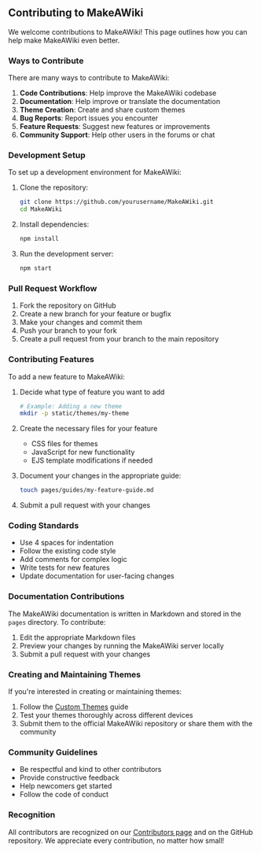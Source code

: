 ## Contributing to MakeAWiki

We welcome contributions to MakeAWiki! This page outlines how you can help make MakeAWiki even better.

### Ways to Contribute

There are many ways to contribute to MakeAWiki:

1. **Code Contributions**: Help improve the MakeAWiki codebase
2. **Documentation**: Help improve or translate the documentation
3. **Theme Creation**: Create and share custom themes
4. **Bug Reports**: Report issues you encounter
5. **Feature Requests**: Suggest new features or improvements
6. **Community Support**: Help other users in the forums or chat

### Development Setup

To set up a development environment for MakeAWiki:

1. Clone the repository:
   ```bash
   git clone https://github.com/yourusername/MakeAWiki.git
   cd MakeAWiki
   ```

2. Install dependencies:
   ```bash
   npm install
   ```

3. Run the development server:
   ```bash
   npm start
   ```

### Pull Request Workflow

1. Fork the repository on GitHub
2. Create a new branch for your feature or bugfix
3. Make your changes and commit them
4. Push your branch to your fork
5. Create a pull request from your branch to the main repository

### Contributing Features

To add a new feature to MakeAWiki:

1. Decide what type of feature you want to add
   ```bash
   # Example: Adding a new theme
   mkdir -p static/themes/my-theme
   ```

2. Create the necessary files for your feature
   - CSS files for themes
   - JavaScript for new functionality
   - EJS template modifications if needed

3. Document your changes in the appropriate guide:
   ```bash
   touch pages/guides/my-feature-guide.md
   ```

6. Submit a pull request with your changes

### Coding Standards

- Use 4 spaces for indentation
- Follow the existing code style
- Add comments for complex logic
- Write tests for new features
- Update documentation for user-facing changes

### Documentation Contributions

The MakeAWiki documentation is written in Markdown and stored in the `pages` directory. To contribute:

1. Edit the appropriate Markdown files
2. Preview your changes by running the MakeAWiki server locally
3. Submit a pull request with your changes

### Creating and Maintaining Themes

If you're interested in creating or maintaining themes:

1. Follow the [Custom Themes](/tutorials/custom-themes) guide
2. Test your themes thoroughly across different devices
3. Submit them to the official MakeAWiki repository or share them with the community

### Community Guidelines

- Be respectful and kind to other contributors
- Provide constructive feedback
- Help newcomers get started
- Follow the code of conduct

### Recognition

All contributors are recognized on our [Contributors page](/contributors) and on the GitHub repository. We appreciate every contribution, no matter how small!